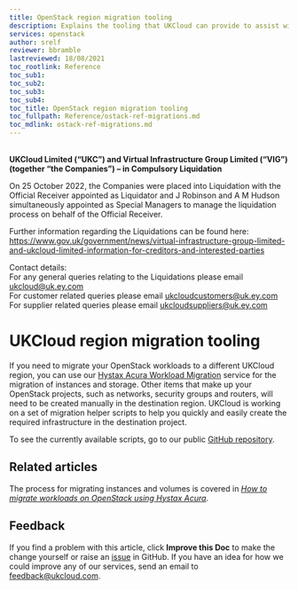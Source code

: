 ```yaml
---
title: OpenStack region migration tooling
description: Explains the tooling that UKCloud can provide to assist with customer migrations.
services: openstack
author: srelf
reviewer: bbramble
lastreviewed: 18/08/2021
toc_rootlink: Reference
toc_sub1:
toc_sub2:
toc_sub3:
toc_sub4:
toc_title: OpenStack region migration tooling
toc_fullpath: Reference/ostack-ref-migrations.md
toc_mdlink: ostack-ref-migrations.md
---
```


<br>**UKCloud Limited (“UKC”) and Virtual Infrastructure Group Limited (“VIG”) (together “the Companies”) – in Compulsory Liquidation**

On 25 October 2022, the Companies were placed into Liquidation with the Official Receiver appointed as Liquidator and J Robinson and A M Hudson simultaneously appointed as Special Managers to manage the liquidation process on behalf of the Official Receiver.

Further information regarding the Liquidations can be found here: <https://www.gov.uk/government/news/virtual-infrastructure-group-limited-and-ukcloud-limited-information-for-creditors-and-interested-parties>

Contact details:<br>
For any general queries relating to the Liquidations please email <ukcloud@uk.ey.com><br>
For customer related queries please email <ukcloudcustomers@uk.ey.com><br>
For supplier related queries please email <ukcloudsuppliers@uk.ey.com>

# UKCloud region migration tooling

If you need to migrate your OpenStack workloads to a different UKCloud region, you can use our [Hystax Acura Workload Migration](ostack-sco-hystax.md) service for the migration of instances and storage. Other items that make up your OpenStack projects, such as networks, security groups and routers, will need to be created manually in the destination region. UKCloud is working on a set of migration helper scripts to help you quickly and easily create the required infrastructure in the destination project.

To see the currently available scripts, go to our public [GitHub repository](https://github.com/UKCloud/openstack-migration-helper-scripts).

## Related articles

The process for migrating instances and volumes is covered in [_How to migrate workloads on OpenStack using Hystax Acura_](ostack-how-use-hystax.md).

## Feedback

If you find a problem with this article, click **Improve this Doc** to make the change yourself or raise an [issue](https://github.com/UKCloud/documentation/issues) in GitHub. If you have an idea for how we could improve any of our services, send an email to <feedback@ukcloud.com>.
